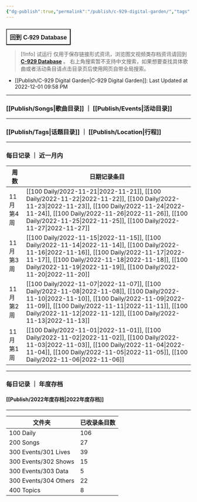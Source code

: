 ```yaml
---
{"dg-publish":true,"permalink":"/publish/c-929-digital-garden/","tags":"gardenEntry"}
---
```


 
<div style="display: flex; cursor: pointer;"> 
	<a href="https://c929-song.super.site/" target="_blank"> 
		<button style=" font-size: 16px; padding: 8px; height: fit-content; margin-top: 10px; background: var(--text-accent); font-weight: 600; color: var(--text-on-accent); "> 
			回到 C-929 Database 
		</button> 
	</a>
 </div>

> [!Info] 试运行
> 仅用于保存链接形式资讯，浏览图文视频类存档资讯请回到 **[C-929 Database](https://c929-song.super.site/)** 。
> 右上角搜索暂不支持中文搜索，如果想要查找具体歌曲或者活动条目请点击目录页后使用网页自带全局搜索。

- [[Publish/C-929 Digital Garden\|C-929 Digital Garden]]: Last Updated at 2022-12-01 09:58 PM 


---
### [[Publish/Songs\|歌曲目录]] ｜  [[Publish/Events\|活动目录]]

---

### [[Publish/Tags\|话题目录]] ｜ [[Publish/Location\|行程]]

---

### 每日记录 ｜ 近一月内


| 周数      | 日期记录条目                                                                                                                                                                                                                                                                                        |
| ------- | --------------------------------------------------------------------------------------------------------------------------------------------------------------------------------------------------------------------------------------------------------------------------------------------- |
| 11月 第4周 | [[100 Daily/2022-11-21\|2022-11-21]], [[100 Daily/2022-11-22\|2022-11-22]], [[100 Daily/2022-11-23\|2022-11-23]], [[100 Daily/2022-11-24\|2022-11-24]], [[100 Daily/2022-11-26\|2022-11-26]], [[100 Daily/2022-11-25\|2022-11-25]], [[100 Daily/2022-11-27\|2022-11-27]] |
| 11月 第3周 | [[100 Daily/2022-11-15\|2022-11-15]], [[100 Daily/2022-11-14\|2022-11-14]], [[100 Daily/2022-11-16\|2022-11-16]], [[100 Daily/2022-11-17\|2022-11-17]], [[100 Daily/2022-11-18\|2022-11-18]], [[100 Daily/2022-11-19\|2022-11-19]], [[100 Daily/2022-11-20\|2022-11-20]] |
| 11月 第2周 | [[100 Daily/2022-11-07\|2022-11-07]], [[100 Daily/2022-11-08\|2022-11-08]], [[100 Daily/2022-11-10\|2022-11-10]], [[100 Daily/2022-11-09\|2022-11-09]], [[100 Daily/2022-11-11\|2022-11-11]], [[100 Daily/2022-11-12\|2022-11-12]], [[100 Daily/2022-11-13\|2022-11-13]] |
| 11月 第1周 | [[100 Daily/2022-11-01\|2022-11-01]], [[100 Daily/2022-11-02\|2022-11-02]], [[100 Daily/2022-11-03\|2022-11-03]], [[100 Daily/2022-11-04\|2022-11-04]], [[100 Daily/2022-11-05\|2022-11-05]], [[100 Daily/2022-11-06\|2022-11-06]]                                          |


---

### 每日记录 ｜ 年度存档

#### [[Publish/2022年度存档\|2022年度存档]]



---

| 文件夹                   | 已收录条目数 |
| --------------------- | ------ |
| 100 Daily             | 106    |
| 200 Songs             | 27     |
| 300 Events/301 Lives  | 39     |
| 300 Events/302 Shows  | 15     |
| 300 Events/303 Data   | 5      |
| 300 Events/304 Others | 22     |
| 400 Topics            | 8      |
